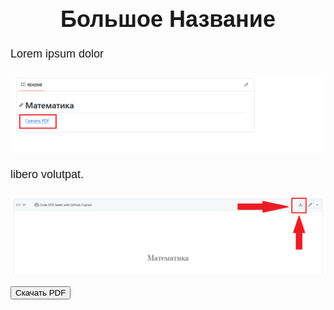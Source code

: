 <!DOCTYPE html>
<html lang="en">
<head>
  <meta charset="UTF-8">
  <meta name="viewport" content="width=device-width, initial-scale=1.0">
  <title>Пример HTML страницы</title>
  <style>
    body {
      font-family: Arial, sans-serif;
      margin: 20px;
      padding: 0;
    }
    h1 {
      font-size: 36px;
      font-weight: bold;
      text-align: center;
      margin-bottom: 20px;
    }
    p {
      font-size: 18px;
      line-height: 1.6;
      margin-bottom: 20px;
    }
    img {
      display: block;
      margin: 0 auto;
      max-width: 100%;
      height: auto;
      margin-bottom: 20px;
    }
  </style>
</head>
<body>
  <h1>Большое Название</h1>
  <p>Lorem ipsum dolor</p>
  <img src="name1.png" alt="Изображение 1">
  <p>libero volutpat.</p>
  <img src="name2.png" alt="Изображение 2">
  <a href="https://github.com/Iwon720/matematyka/blob/main/matematyka.pdf">
    <button>Скачать PDF</button>
  </a>
</body>
</html>
